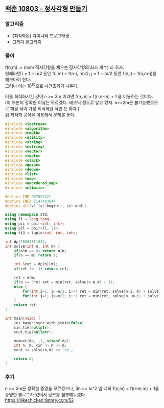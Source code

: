## [백준 10803 - 정사각형 만들기](https://www.acmicpc.net/problem/10803)

### 알고리즘
- (최적화된) 다이나믹 프로그래밍
- 그리디 알고리즘

### 풀이
f(n,m) := (nxm 직사각형을 채우는 정사각형의 최소 개수) 라 하자.  
원래라면 i = 1 ~ n/2 동안 f(i,m) + f(n-i, m)과, j = 1 ~ m/2 동안 f(n,j) + f(n,m-j)를 해보아야 한다.  
그러나 이는 $10^10$으로 시간초과가 나온다. 

이를 최적화시킨 것이 n >= 3m 이라면 f(n,m) = f(n,n-m) + 1 을 이용하는 것이다.  
(이 부분의 정확한 이유는 모르겠다. 테크닉 정도로 알고 있자. n>=2m은 불가능했으므로 해당 식이 가장 최적화된 식인 듯 하다.)  
위 최적화 공식을 이용해서 문제를 푼다.

```c++
#include <iostream>
#include <algorithm>
#include <cmath>
#include <utility>
#include <string>
#include <cstring>
#include <vector>
#include <tuple>
#include <stack>
#include <queue>
#include <deque>
#include <list>
#include <map>
#include <unordered_map>
#include <climits>

#define INF 987654321
#define INF2 2147483647
#define all(v) (v).begin(), (v).end()

using namespace std;
using ll = long long;
using pii = pair<int, int>;
using pll = pair<ll, ll>;
using ti3 = tuple<int, int, int>;

int dp[10001][101];
int solve(int n, int m) {
    if(n%m == 0) return n/m;
    if(n == m) return 1;

    int &ret = dp[n][m];
    if(ret != -1) return ret;

    ret = n*m;
    if(n >= 3*m) ret = min(ret, solve(n-m,m) + 1);
    else {
        for(int i=1; i<=n/2; i++) ret = min(ret, solve(n-i, m) + solve(i,m));
        for(int j=1; j<=m/2; j++) ret = min(ret, solve(n, m-j) + solve(n,j));
    }
    return ret;
}

int main(void) {
    ios_base::sync_with_stdio(false);
    cin.tie(nullptr);
    cout.tie(nullptr);

    memset(dp, -1, sizeof dp);
    int n, m; cin >> n >> m;
    cout << solve(n,m) << '\n';

    return 0;
}
```

### 후기
n >= 3m은 정확한 증명을 모르겠으나, 3n >= m^2 일 떄의 f(n,m) = f(n-m,m) + 1을 증명한 블로그가 있어서 링크를 첨부해두겠다.  
https://ilikechicken.tistory.com/52